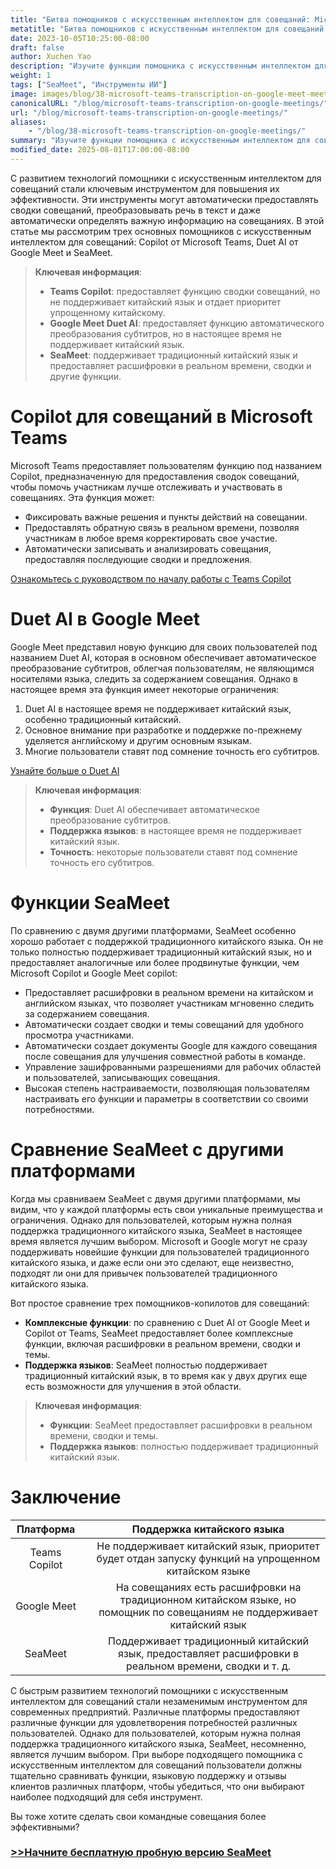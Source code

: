 ```yaml
---
title: "Битва помощников с искусственным интеллектом для совещаний: Microsoft Teams Copilot против Google Meet"
metatitle: "Битва помощников с искусственным интеллектом для совещаний: Microsoft Teams Copilot против Google Meet"
date: 2023-10-05T10:25:00-08:00
draft: false
author: Xuchen Yao
description: "Изучите функции помощника с искусственным интеллектом для совещаний в Microsoft Teams и Google Meet, сравнив поддержку традиционного китайского языка на каждой платформе. SeaMeet поддерживает традиционный китайский язык, предлагая расшифровки в реальном времени, сводки и многое другое."
weight: 1
tags: ["SeaMeet", "Инструменты ИИ"]
image: images/blog/38-microsoft-teams-transcription-on-google-meet-meetings/38-microsoft-teams-transcription-on-google-meet-meetings.jpeg
canonicalURL: "/blog/microsoft-teams-transcription-on-google-meetings/"
url: "/blog/microsoft-teams-transcription-on-google-meetings/"
aliases:
    - "/blog/38-microsoft-teams-transcription-on-google-meetings/"
summary: "Изучите функции помощника с искусственным интеллектом для совещаний в Microsoft Teams и Google Meet, сравнив поддержку традиционного китайского языка на каждой платформе. SeaMeet поддерживает традиционный китайский язык, предлагая расшифровки в реальном времени, сводки и многое другое."
modified_date: 2025-08-01T17:00:00-08:00
---
```


С развитием технологий помощники с искусственным интеллектом для совещаний стали ключевым инструментом для повышения их эффективности. Эти инструменты могут автоматически предоставлять сводки совещаний, преобразовывать речь в текст и даже автоматически определять важную информацию на совещаниях. В этой статье мы рассмотрим трех основных помощников с искусственным интеллектом для совещаний: Copilot от Microsoft Teams, Duet AI от Google Meet и SeaMeet.

> **Ключевая информация**:
> - **Teams Copilot**: предоставляет функцию сводки совещаний, но не поддерживает китайский язык и отдает приоритет упрощенному китайскому.
> - **Google Meet Duet AI**: предоставляет функцию автоматического преобразования субтитров, но в настоящее время не поддерживает китайский язык.
> - **SeaMeet**: поддерживает традиционный китайский язык и предоставляет расшифровки в реальном времени, сводки и другие функции.

# **Copilot для совещаний в Microsoft Teams**

Microsoft Teams предоставляет пользователям функцию под названием Copilot, предназначенную для предоставления сводок совещаний, чтобы помочь участникам лучше отслеживать и участвовать в совещаниях. Эта функция может:
- Фиксировать важные решения и пункты действий на совещании.
- Предоставлять обратную связь в реальном времени, позволяя участникам в любое время корректировать свое участие.
- Автоматически записывать и анализировать совещания, предоставляя последующие сводки и предложения.

[Ознакомьтесь с руководством по началу работы с Teams Copilot](https://support.microsoft.com/en-us/office/get-started-with-copilot-in-microsoft-teams-meetings-0bf9dd3c-96f7-44e2-8bb8-790bedf066b1)


# **Duet AI в Google Meet**

Google Meet представил новую функцию для своих пользователей под названием Duet AI, которая в основном обеспечивает автоматическое преобразование субтитров, облегчая пользователям, не являющимся носителями языка, следить за содержанием совещания. Однако в настоящее время эта функция имеет некоторые ограничения:
1. Duet AI в настоящее время не поддерживает китайский язык, особенно традиционный китайский.
2. Основное внимание при разработке и поддержке по-прежнему уделяется английскому и другим основным языкам.
3. Многие пользователи ставят под сомнение точность его субтитров.

[Узнайте больше о Duet AI](https://workspaceupdates.googleblog.com/2023/08/duet-ai-translated-captions.html)

> **Ключевая информация**:
> - **Функция**: Duet AI обеспечивает автоматическое преобразование субтитров.
> - **Поддержка языков**: в настоящее время не поддерживает китайский язык.
> - **Точность**: некоторые пользователи ставят под сомнение точность его субтитров.

# **Функции SeaMeet**

По сравнению с двумя другими платформами, SeaMeet особенно хорошо работает с поддержкой традиционного китайского языка. Он не только полностью поддерживает традиционный китайский язык, но и предоставляет аналогичные или более продвинутые функции, чем Microsoft Copilot и Google Meet copilot:
- Предоставляет расшифровки в реальном времени на китайском и английском языках, что позволяет участникам мгновенно следить за содержанием совещания.
- Автоматически создает сводки и темы совещаний для удобного просмотра участниками.
- Автоматически создает документы Google для каждого совещания после совещания для улучшения совместной работы в команде.
- Управление зашифрованными разрешениями для рабочих областей и пользователей, записывающих совещания.
- Высокая степень настраиваемости, позволяющая пользователям настраивать его функции и параметры в соответствии со своими потребностями.


# **Сравнение SeaMeet с другими платформами**

Когда мы сравниваем SeaMeet с двумя другими платформами, мы видим, что у каждой платформы есть свои уникальные преимущества и ограничения. Однако для пользователей, которым нужна полная поддержка традиционного китайского языка, SeaMeet в настоящее время является лучшим выбором. Microsoft и Google могут не сразу поддерживать новейшие функции для пользователей традиционного китайского языка, и даже если они это сделают, еще неизвестно, подходят ли они для привычек пользователей традиционного китайского языка.

Вот простое сравнение трех помощников-копилотов для совещаний:

- **Комплексные функции**: по сравнению с Duet AI от Google Meet и Copilot от Teams, SeaMeet предоставляет более комплексные функции, включая расшифровки в реальном времени, сводки и темы.
- **Поддержка языков**: SeaMeet полностью поддерживает традиционный китайский язык, в то время как у двух других еще есть возможности для улучшения в этой области.

> **Ключевая информация**:
> - **Функции**: SeaMeet предоставляет расшифровки в реальном времени, сводки и темы.
> - **Поддержка языков**: полностью поддерживает традиционный китайский язык.

# **Заключение**

| Платформа | |Поддержка китайского языка |
|:-----------------------------------:|----------|:-----------------:|
| Teams Copilot || Не поддерживает китайский язык, приоритет будет отдан запуску функций на упрощенном китайском языке |
| Google Meet | |На совещаниях есть расшифровки на традиционном китайском языке, но помощник по совещаниям не поддерживает китайский язык |
| SeaMeet || Поддерживает традиционный китайский язык, предоставляет расшифровки в реальном времени, сводки и т. д. |


С быстрым развитием технологий помощники с искусственным интеллектом для совещаний стали незаменимым инструментом для современных предприятий. Различные платформы предоставляют различные функции для удовлетворения потребностей различных пользователей. Однако для пользователей, которым нужна полная поддержка традиционного китайского языка, SeaMeet, несомненно, является лучшим выбором. При выборе подходящего помощника с искусственным интеллектом для совещаний пользователи должны тщательно сравнивать функции, языковую поддержку и отзывы клиентов различных платформ, чтобы убедиться, что они выбирают наиболее подходящий для себя инструмент.



Вы тоже хотите сделать свои командные совещания более эффективными?

### [>>Начните бесплатную пробную версию SeaMeet](https://meet.seasalt.ai/?utm_source=blog)
